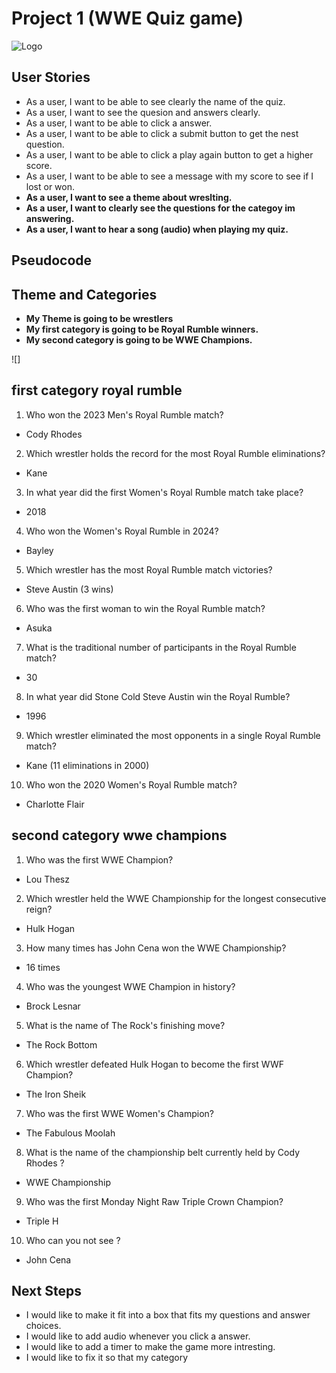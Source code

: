 # Project 1 (WWE Quiz game)

![Logo](https://image-cdn.essentiallysports.com/wp-content/uploads/SmackDown-Fist-Photo.jpg)

## User Stories
- As a user, I want to be able to see clearly the name of the quiz.
- As a user, I want to see the quesion and answers clearly.
- As a user, I want to be able to click a answer.
- As a user, I want to be able to click a submit button to get the nest question.
- As a user, I want to be able to click a play again button to get a higher score.
- As a user, I want to be able to see a message with my score to see if I lost or won.
- __As a user, I want to see a theme about wreslting.__
- __As a user, I want to clearly see the questions for the categoy im answering.__
- __As a user, I want to hear a song (audio) when playing my quiz.__


## Pseudocode

<!-- - Define const for quiz board 
- Define const for our questions with the the question, answer, and correct answer
- Define a variable to invoke the init() function
- Define a variable for the current question
- Define a variable for for the quiz score 
- Add an event listener for a submit button 
- Add a event listener for a play again button
- Invoke a function for the question 
- Invoke a function for the right answer
- Invoke a function with if else if the player gets 80% they win or else they lose.
- __Invoke a function to keep track of the total score.__
- __Define a variable for audio when the player submits a question.__
- __Define a variable for the current category the player is in.__ -->





## Theme and Categories

- __My Theme is going to be wrestlers__
- __My first category is going to be Royal Rumble winners.__
- __My second category is going to be WWE Champions.__

![]


## first category royal rumble

1. Who won the 2023 Men's Royal Rumble match?
- Cody Rhodes

2. Which wrestler holds the record for the most Royal Rumble eliminations?
- Kane

3. In what year did the first Women's Royal Rumble match take place?
- 2018

4. Who won the Women's Royal Rumble in 2024?
- Bayley
5. Which wrestler has the most Royal Rumble match victories?
- Steve Austin (3 wins)

6. Who was the first woman to win the Royal Rumble match?
- Asuka

7. What is the traditional number of participants in the Royal Rumble match?
- 30

8. In what year did Stone Cold Steve Austin win the Royal Rumble?
- 1996

9. Which wrestler eliminated the most opponents in a single Royal Rumble match?
- Kane (11 eliminations in 2000)

10. Who won the 2020 Women's Royal Rumble match?
- Charlotte Flair




## second category wwe champions 



1. Who was the first WWE Champion?
- Lou Thesz

2. Which wrestler held the WWE Championship for the longest consecutive reign?
- Hulk Hogan

3. How many times has John Cena won the WWE Championship?
- 16 times

4. Who was the youngest WWE Champion in history?
- Brock Lesnar


5. What is the name of The Rock's finishing move?
- The Rock Bottom

6. Which wrestler defeated Hulk Hogan to become the first WWF Champion?
- The Iron Sheik

7. Who was the first WWE Women's Champion?
- The Fabulous Moolah

8. What is the name of the championship belt currently held by Cody Rhodes ?
- WWE Championship

9. Who was the first Monday Night Raw Triple Crown Champion?
- Triple H

10. Who can you not see ?

- John Cena

## Next Steps

- I would like to make it fit into a box that fits my questions and answer choices.
- I would like to add audio whenever you click a answer.
- I would like to add a timer to make the game more intresting.
- I would like to fix it so that my category
